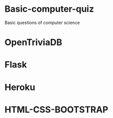 # Basic-computer-quiz
Basic questions of computer science
# OpenTriviaDB
# Flask
# Heroku
# HTML-CSS-BOOTSTRAP

